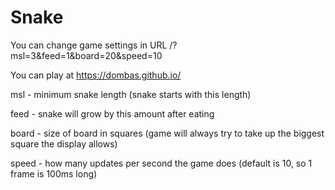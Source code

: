 # Snake
You can change game settings in URL
/?msl=3&feed=1&board=20&speed=10

You can play at https://dombas.github.io/

msl - minimum snake length (snake starts with this length)

feed - snake will grow by this amount after eating

board - size of board in squares (game will always try to take up the biggest square the display allows)

speed - how many updates per second the game does (default is 10, so 1 frame is 100ms long)

